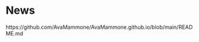 <!DOCTYPE html>
<html>
<body>

<h1>News</h1>

<p><a href="AvaMammone.github.io"target="_blank"></a>https://github.com/AvaMammone/AvaMammone.github.io/blob/main/README.md</a></p>

</body>
</html>
